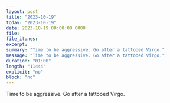 ```yaml
---
layout: post
title: "2023-10-19"
today: "2023-10-19"
date: 2023-10-19 00:00:00 0000
file:
file_itunes:
excerpt:
summary: "Time to be aggressive. Go after a tattooed Virgo."
message: "Time to be aggressive. Go after a tattooed Virgo."
duration: "01:00"
length: "11444"
explicit: "no"
block: "no"
---
```

Time to be aggressive. Go after a tattooed Virgo.

